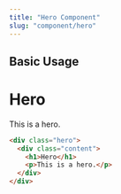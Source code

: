 ```yaml
---
title: "Hero Component"
slug: "component/hero"
---
```


## Basic Usage

<div class="hero">
  <div class="content">
    <h1>Hero</h1>
    <p>This is a hero.</p>
  </div>
</div>

<!-- prettier-ignore -->
```html
<div class="hero">
  <div class="content">
    <h1>Hero</h1>
    <p>This is a hero.</p>
  </div>
</div>
```
